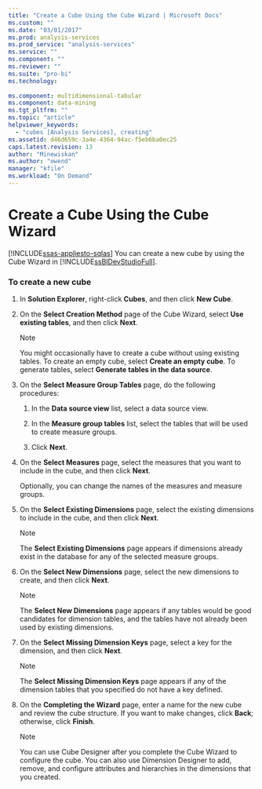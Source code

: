 ```yaml
---
title: "Create a Cube Using the Cube Wizard | Microsoft Docs"
ms.custom: ""
ms.date: "03/01/2017"
ms.prod: analysis-services
ms.prod_service: "analysis-services"
ms.service: ""
ms.component: ""
ms.reviewer: ""
ms.suite: "pro-bi"
ms.technology: 
  
ms.component: multidimensional-tabular
ms.component: data-mining
ms.tgt_pltfrm: ""
ms.topic: "article"
helpviewer_keywords: 
  - "cubes [Analysis Services], creating"
ms.assetid: d46d659c-3a4e-4364-94ac-f5eb6ba0ec25
caps.latest.revision: 13
author: "Minewiskan"
ms.author: "owend"
manager: "kfile"
ms.workload: "On Demand"
---
```

# Create a Cube Using the Cube Wizard
[!INCLUDE[ssas-appliesto-sqlas](../../includes/ssas-appliesto-sqlas.md)]
  You can create a new cube by using the Cube Wizard in [!INCLUDE[ssBIDevStudioFull](../../includes/ssbidevstudiofull-md.md)].  
  
### To create a new cube  
  
1.  In **Solution Explorer**, right-click **Cubes**, and then click **New Cube**.  
  
2.  On the **Select Creation Method** page of the Cube Wizard, select **Use existing tables**, and then click **Next**.  
  
    > [!NOTE]  
    >  You might occasionally have to create a cube without using existing tables. To create an empty cube, select **Create an empty cube**. To generate tables, select **Generate tables in the data source**.  
  
3.  On the **Select Measure Group Tables** page, do the following procedures:  
  
    1.  In the **Data source view** list, select a data source view.  
  
    2.  In the **Measure group tables** list, select the tables that will be used to create measure groups.  
  
    3.  Click **Next**.  
  
4.  On the **Select Measures** page, select the measures that you want to include in the cube, and then click **Next**.  
  
     Optionally, you can change the names of the measures and measure groups.  
  
5.  On the **Select Existing Dimensions** page, select the existing dimensions to include in the cube, and then click **Next**.  
  
    > [!NOTE]  
    >  The **Select Existing Dimensions** page appears if dimensions already exist in the database for any of the selected measure groups.  
  
6.  On the **Select New Dimensions** page, select the new dimensions to create, and then click **Next**.  
  
    > [!NOTE]  
    >  The **Select New Dimensions** page appears if any tables would be good candidates for dimension tables, and the tables have not already been used by existing dimensions.  
  
7.  On the **Select Missing Dimension Keys** page, select a key for the dimension, and then click **Next**.  
  
    > [!NOTE]  
    >  The **Select Missing Dimension Keys** page appears if any of the dimension tables that you specified do not have a key defined.  
  
8.  On the **Completing the Wizard** page, enter a name for the new cube and review the cube structure. If you want to make changes, click **Back**; otherwise, click **Finish**.  
  
    > [!NOTE]  
    >  You can use Cube Designer after you complete the Cube Wizard to configure the cube. You can also use Dimension Designer to add, remove, and configure attributes and hierarchies in the dimensions that you created.  
  
  

